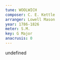 ```yaml
---
tune: WOOLWICH
composer: C. E. Kettle
arranger: Lowell Mason
year: 1786-1826
meter: S.M.
key: G Major
anacrusis: 0
---
```

undefined